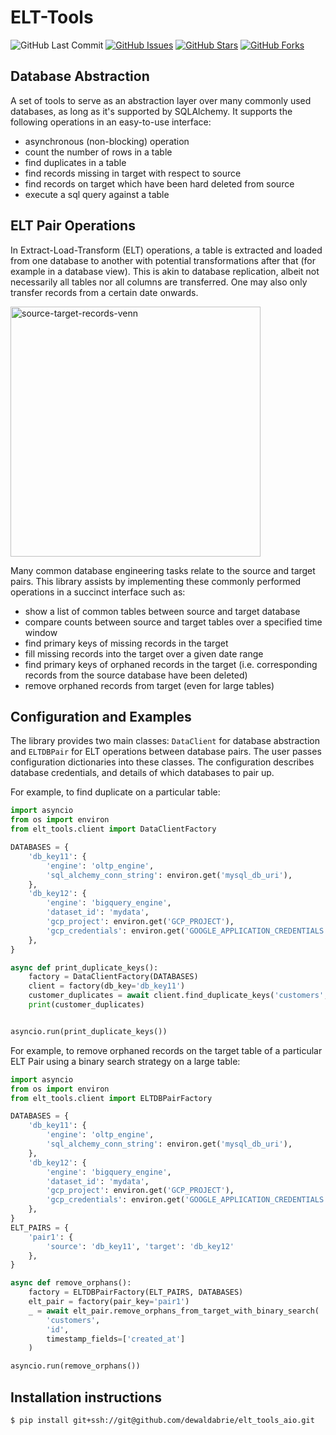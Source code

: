# ELT-Tools
![GitHub Last Commit](https://img.shields.io/github/last-commit/google/skia.svg?style=flat-square&colorA=4c566a&colorB=a3be8c)
[![GitHub Issues](https://img.shields.io/github/issues/dewaldabrie/elt_tools_aio.svg?style=flat-square&colorA=4c566a&colorB=ebcb8b)](https://github.com/dewaldabrie/elt_tools_aio/issues)
[![GitHub Stars](https://img.shields.io/github/stars/dewaldabrie/elt_tools_aio.svg?style=flat-square&colorB=ebcb8b&colorA=4c566a)](https://github.com/dewaldabrie/elt_tools_aio/stargazers)
[![GitHub Forks](https://img.shields.io/github/forks/dewaldabrie/elt_tools_aio.svg?style=flat-square&colorA=4c566a&colorB=ebcb8b)](https://github.com/dewaldabrie/elt_tools_aio/network)

## Database Abstraction

A set of tools to serve as an abstraction layer over many commonly used databases, as long
as it's supported by SQLAlchemy. It supports the following operations in an easy-to-use 
interface:

* asynchronous (non-blocking) operation
* count the number of rows in a table
* find duplicates in a table
* find records missing in target with respect to source
* find records on target which have been hard deleted from source
* execute a sql query against a table

## ELT Pair Operations

In Extract-Load-Transform (ELT) operations, a table is extracted and loaded from one database
to another with potential transformations after that (for example in a database view). This is
akin to database replication, albeit not necessarily all tables nor all columns are transferred. 
One may also only transfer records from a certain date onwards. 

[comment]: <> ( ![alt text]\(images/source-target-venn.svg?raw=true\) )
<img src="images/source-target-venn.svg" alt="source-target-records-venn" width="400" height="400">

Many common database engineering tasks relate to the source and target pairs. This library 
assists by implementing these commonly performed operations in a succinct interface such as:

* show a list of common tables between source and target database
* compare counts between source and target tables over a specified time window
* find primary keys of missing records in the target
* fill missing records into the target over a given date range
* find primary keys of orphaned records in the target (i.e. corresponding records from the 
  source database have been deleted)
* remove orphaned records from target (even for large tables)

## Configuration and Examples
The library provides two main classes: `DataClient` for database abstraction and `ELTDBPair` for 
ELT operations between database pairs. The user passes configuration dictionaries into these classes.
The configuration describes database credentials, and details of which databases to pair up. 

For example, to find duplicate on a particular table:

```python
import asyncio
from os import environ
from elt_tools.client import DataClientFactory

DATABASES = {
    'db_key11': {
        'engine': 'oltp_engine',
        'sql_alchemy_conn_string': environ.get('mysql_db_uri'),
    },
    'db_key12': {
        'engine': 'bigquery_engine',
        'dataset_id': 'mydata',
        'gcp_project': environ.get('GCP_PROJECT'),
        'gcp_credentials': environ.get('GOOGLE_APPLICATION_CREDENTIALS'),
    },
}

async def print_duplicate_keys():
    factory = DataClientFactory(DATABASES)
    client = factory(db_key='db_key11')
    customer_duplicates = await client.find_duplicate_keys('customers', 'id')
    print(customer_duplicates)


asyncio.run(print_duplicate_keys())
```

For example, to remove orphaned records on the target table of a particular ELT Pair
using a binary search strategy on a large table:

```python
import asyncio
from os import environ
from elt_tools.client import ELTDBPairFactory

DATABASES = {
    'db_key11': {
        'engine': 'oltp_engine',
        'sql_alchemy_conn_string': environ.get('mysql_db_uri'),
    },
    'db_key12': {
        'engine': 'bigquery_engine',
        'dataset_id': 'mydata',
        'gcp_project': environ.get('GCP_PROJECT'),
        'gcp_credentials': environ.get('GOOGLE_APPLICATION_CREDENTIALS'),
    },
}
ELT_PAIRS = {
    'pair1': {
        'source': 'db_key11', 'target': 'db_key12'
    },
}

async def remove_orphans():
    factory = ELTDBPairFactory(ELT_PAIRS, DATABASES)
    elt_pair = factory(pair_key='pair1')
    _ = await elt_pair.remove_orphans_from_target_with_binary_search(
        'customers', 
        'id', 
        timestamp_fields=['created_at']
    )

asyncio.run(remove_orphans())
```

## Installation instructions

```shell
$ pip install git+ssh://git@github.com/dewaldabrie/elt_tools_aio.git
```

